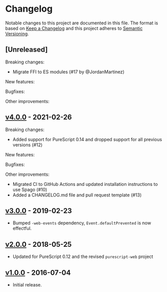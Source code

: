 # Changelog

Notable changes to this project are documented in this file. The format is based on [Keep a Changelog](https://keepachangelog.com/en/1.0.0/) and this project adheres to [Semantic Versioning](https://semver.org/spec/v2.0.0.html).

## [Unreleased]

Breaking changes:
- Migrate FFI to ES modules (#17 by @JordanMartinez)

New features:

Bugfixes:

Other improvements:

## [v4.0.0](https://github.com/purescript-web/purescript-web-storage/releases/tag/v4.0.0) - 2021-02-26

Breaking changes:
- Added support for PureScript 0.14 and dropped support for all previous versions (#12)

New features:

Bugfixes:

Other improvements:
- Migrated CI to GitHub Actions and updated installation instructions to use Spago (#10)
- Added a CHANGELOG.md file and pull request template (#13)

## [v3.0.0](https://github.com/purescript-web/purescript-web-storage/releases/tag/v3.0.0) - 2019-02-23

- Bumped `-web-events` dependency, `Event.defaultPrevented` is now effectful.

## [v2.0.0](https://github.com/purescript-web/purescript-web-storage/releases/tag/v2.0.0) - 2018-05-25

- Updated for PureScript 0.12 and the revised `purescript-web` project

## [v1.0.0](https://github.com/purescript-web/purescript-web-storage/releases/tag/v1.0.0) - 2016-07-04

- Initial release.
